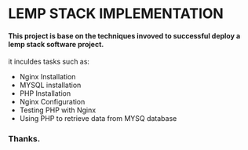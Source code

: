 # LEMP STACK IMPLEMENTATION

#### This project is base on the techniques invoved to successful deploy a lemp stack software project.

it inculdes tasks such as:

* Nginx Installation
* MYSQL installation
* PHP Installation
* Nginx Configuration
* Testing PHP with Nginx
* Using PHP to retrieve data from MYSQ database



### Thanks.